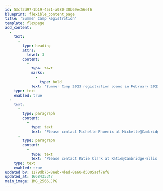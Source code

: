 ```yaml
---
id: 53cf3d97-1b19-4551-a080-30b69ec56ef6
blueprint: flexible_content_page
title: 'Summer Camp Registration'
template: flexpage
add_content:
  -
    text:
      -
        type: heading
        attrs:
          level: 3
        content:
          -
            type: text
            marks:
              -
                type: bold
            text: 'Summer Camp 2023 registration opens in February 2023. '
    type: text
    enabled: true
  -
    text:
      -
        type: paragraph
        content:
          -
            type: text
            text: 'Please contact Michelle Phoenix at Michelle@Cambridge-Ellis.org if you have any questions about the registration process. '
      -
        type: paragraph
        content:
          -
            type: text
            text: 'Please contact Katie Clark at Katie@Cambridge-Ellis.org with any other questions regarding Summer Camp.'
    type: text
    enabled: true
updated_by: 1179db75-8eeb-4bad-8e60-d5005aef7ef8
updated_at: 1668435347
main_image: IMG_2566.JPG
---
```

